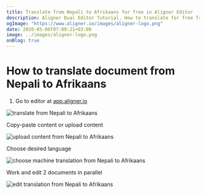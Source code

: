 ```yaml
---
title: Translate from Nepali to Afrikaans for free in Aligner Editor
description: Aligner Dual Editor Tutorial. How to translate for free from Nepali to Afrikaans. Aligner is multilingual document management platform. 
ogImage: "https://www.aligner.io/images/aligner-logo.png"
date: 2020-05-06T07:09:21+03:00
image: ../images/aligner-logo.png
onBlog: true
---
```


# How to translate document from Nepali to Afrikaans

1. Go to editor at [app.aligner.io](https://app.aligner.io "Aligner App web page")

![translate from Nepali to Afrikaans](../aligner-blank-editor.png "translate from Nepali to Afrikaans")

Copy-paste content or upload content

![upload content from Nepali to Afrikaans](../aligner-uploaded-document.png "upload content from Nepali to Afrikaans")

Choose desired language

![choose machine translation from Nepali to Afrikaans](../aligner-language-dropdown.png "choose machine translation from Nepali to Afrikaans")

Work and edit 2 documents in parallel

![edit translation from Nepali to Afrikaans](../aligner-double-sitded-editor.png "edit translation from Nepali to Afrikaans")

